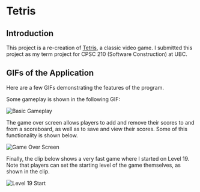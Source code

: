 # Tetris

## Introduction

This project is a re-creation of [Tetris](https://en.wikipedia.org/wiki/Tetris), a classic video game. I submitted
this project as my term project for CPSC 210 (Software Construction) at UBC.

## GIFs of the Application

Here are a few GIFs demonstrating the features of the program.

Some gameplay is shown in the following GIF:

![Basic Gameplay](https://user-images.githubusercontent.com/25561432/90330121-3c9c8800-df5f-11ea-81ec-2e8de26c4d24.gif)

The game over screen allows players to add and remove their scores to and from a scoreboard, as well as to save and view their
scores. Some of this functionality is shown below.

![Game Over Screen](https://user-images.githubusercontent.com/25561432/90454458-2817d700-e0a8-11ea-8cac-e6a7b9be9863.gif)

Finally, the clip below shows a very fast game where I started on Level 19. Note that players can set the starting
level of the game themselves, as shown in the clip.

![Level 19 Start](https://user-images.githubusercontent.com/25561432/90330127-3efee200-df5f-11ea-8774-57850187af71.gif)
